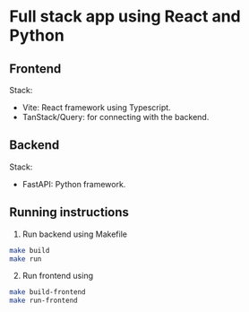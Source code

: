 # Full stack app using React and Python

## Frontend

Stack:

- Vite: React framework using Typescript.
- TanStack/Query: for connecting with the backend.

## Backend

Stack:

- FastAPI: Python framework.

## Running instructions

1. Run backend using Makefile

```sh
make build
make run
```

2. Run frontend using

```sh
make build-frontend
make run-frontend
```
